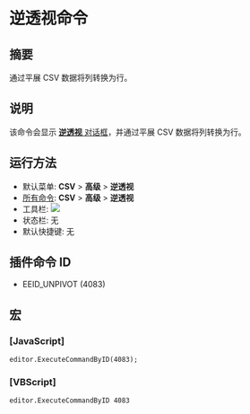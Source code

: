 # 逆透视命令

## 摘要

通过平展 CSV 数据将列转换为行。

## 说明

该命令会显示 [**逆透视** 对话框](../../dlg/unpivot/index)，并通过平展 CSV 数据将列转换为行。

## 运行方法

- 默认菜单: **CSV** \> **高级** \> **逆透视**
- [所有命令](../tools/all_commands): **CSV** \> **高级** \> **逆透视**
- 工具栏: ![](../../images/unpivot..png)
- 状态栏: 无
- 默认快捷键: 无

## 插件命令 ID

- EEID\_UNPIVOT (4083)

## 宏

### \[JavaScript\]

```
editor.ExecuteCommandByID(4083);
```

### \[VBScript\]

```
editor.ExecuteCommandByID 4083
```
